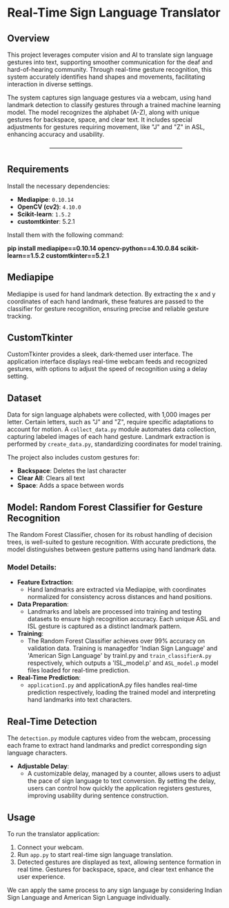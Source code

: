 
# Real-Time Sign Language Translator 

## Overview
This project leverages computer vision and AI to translate sign language gestures into text, supporting smoother communication for the deaf and hard-of-hearing community. Through real-time gesture recognition, this system accurately identifies hand shapes and movements, facilitating interaction in diverse settings.

The system captures sign language gestures via a webcam, using hand landmark detection to classify gestures through a trained machine learning model. The model recognizes the alphabet (A-Z), along with unique gestures for backspace, space, and clear text. It includes special adjustments for gestures requiring movement, like "J" and "Z" in ASL, enhancing accuracy and usability.

<p align="center">––––––––––––––––––––––––––––––––––––––––––––</p>

## Requirements
Install the necessary dependencies:

- **Mediapipe**: `0.10.14`
- **OpenCV (cv2)**: `4.10.0`
- **Scikit-learn**: `1.5.2`
- **customtkinter**: 5.2.1

Install them with the following command:

**pip install mediapipe==0.10.14 opencv-python==4.10.0.84 scikit-learn==1.5.2 customtkinter==5.2.1**


## Mediapipe
Mediapipe is used for hand landmark detection. By extracting the x and y coordinates of each hand landmark, these features are passed to the classifier for gesture recognition, ensuring precise and reliable gesture tracking.

## CustomTkinter
CustomTkinter provides a sleek, dark-themed user interface. The application interface displays real-time webcam feeds and recognized gestures, with options to adjust the speed of recognition using a delay setting.

## Dataset
Data for sign language alphabets were collected, with 1,000 images per letter. Certain letters, such as "J" and "Z", require specific adaptations to account for motion. A `collect_data.py` module automates data collection, capturing labeled images of each hand gesture. Landmark extraction is performed by `create_data.py`, standardizing coordinates for model training.

The project also includes custom gestures for:
- **Backspace**: Deletes the last character
- **Clear All**: Clears all text
- **Space**: Adds a space between words


## Model: Random Forest Classifier for Gesture Recognition

The Random Forest Classifier, chosen for its robust handling of decision trees, is well-suited to gesture recognition. With accurate predictions, the model distinguishes between gesture patterns using hand landmark data.

### Model Details:
- **Feature Extraction**:
  - Hand landmarks are extracted via Mediapipe, with coordinates normalized for consistency across distances and hand positions.
- **Data Preparation**:
  - Landmarks and labels are processed into training and testing datasets to ensure high recognition accuracy. Each unique ASL and ISL gesture is captured as a distinct landmark pattern.
- **Training**:
  - The Random Forest Classifier achieves over 99% accuracy on validation data. Training is managedfor 'Indian Sign Language' and 'American Sign Language' by trainI.py and `train_classifierA.py` respectively, which outputs a 'ISL_model.p' and `ASL_model.p` model files loaded for real-time prediction.
- **Real-Time Prediction**:
  - `applicationI.py` and applicationA.py files handles real-time prediction respectively, loading the trained model and interpreting hand landmarks into text characters.

## Real-Time Detection

The `detection.py` module captures video from the webcam, processing each frame to extract hand landmarks and predict corresponding sign language characters.

- **Adjustable Delay**:
  - A customizable delay, managed by a counter, allows users to adjust the pace of sign language to text conversion. By setting the delay, users can control how quickly the application registers gestures, improving usability during sentence construction.

## Usage
To run the translator application:
1. Connect your webcam.
2. Run `app.py` to start real-time sign language translation.
3. Detected gestures are displayed as text, allowing sentence formation in real time. Gestures for backspace, space, and clear text enhance the user experience.

We can apply the same process to any sign language by considering Indian Sign Language and American Sign Language individually.



